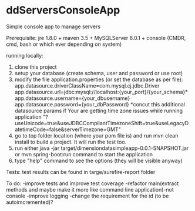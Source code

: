 # ddServersConsoleApp
Simple console app to manage servers

Prerequisite:
jre 1.8.0 +
maven 3.5 + 
MySQLServer 8.0.1 +
console (CMDR, cmd, bash or which ever depending on system)

running locally:
1) clone this project
2) setup your database (create schema, user and password or use root)
3) modify the file application.properties (or set the database as per file):
app.datasource.driverClassName=com.mysql.cj.jdbc.Driver
app.datasource.url=jdbc:mysql://localhost:{your_port}/{your_schema}*
app.datasource.username={your_dbusername}
app.datasource.password={your_dbPassword}
*concut this additional datasource params if Your are getting time zone issues while running application "?useUnicode=true&useJDBCCompliantTimezoneShift=true&useLegacyDatetimeCode=false&serverTimezone=GMT"
4) go to top folder location (where your pom file is) and run mvn clean install to build a project. It will run the test too.
5) run either java -jar  target/dimensiondatasimpleapp-0.0.1-SNAPSHOT.jar or mvn spring-boot:run command to start the application
6) type "help" command to see the options (they will be visible anyway)

Tests:
test results can be found in targe/surefire-report folder 

To do:
-improve tests and improve test coverage
-refactor main(extract methods and maybe make it more like command line application)-not console
-improve logging
-change the requirement for the id (to be autoimcremented)?
